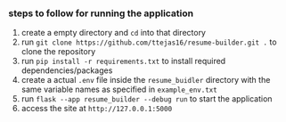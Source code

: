### steps to follow for running the application

1. create a empty directory and `cd` into that directory
2. run `git clone https://github.com/ttejas16/resume-builder.git .` to clone the repository
3. run `pip install -r requirements.txt` to install required dependencies/packages
4. create a actual `.env` file inside the `resume_buidler` directory with the same 
   variable names as specified in `example_env.txt`
5. run `flask --app resume_builder --debug run` to start the application
6. access the site at `http://127.0.0.1:5000` 